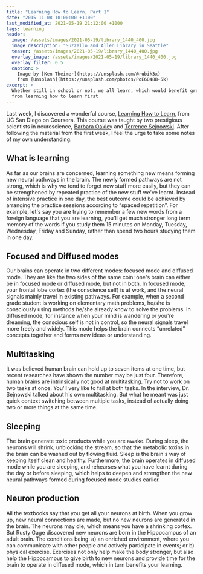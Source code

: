 ```yaml
---
title: "Learning How to Learn, Part 1"
date: "2015-11-08 10:00:00 +1100"
last_modified_at: 2021-05-19 21:12:00 +1000
tags: learning
header:
  image: /assets/images/2021-05-19/library_1440_400.jpg
  image_description: "Suzzallo and Allen Library in Seattle"
  teaser: /assets/images/2021-05-19/library_1440_400.jpg
  overlay_image: /assets/images/2021-05-19/library_1440_400.jpg
  overlay_filter: 0.5
  caption: >
    Image by [Ken Theimer](https://unsplash.com/@rubik3x)
    from [Unsplash](https://unsplash.com/photos/PoE6Q48B-5k)
excerpt: >
  Whether still in school or not, we all learn, which would benefit greatly
  from learning how to learn first
---
```


Last week, I discovered a wonderful course, [Learning How to Learn][], from UC
San Diego on Coursera. This course was taught by two prestigious scientists in
neuroscience, [Barbara Oakley][] and [Terrence Sejnowski][]. After following the
material from the first week, I feel the urge to take some notes of my own
understanding.

## What is learning

As far as our brains are concerned, learning something new means forming new
neural pathways in the brain. The newly formed pathways are not strong, which is
why we tend to forget new stuff more easily, but they can be strengthened by
repeated practice of the new stuff we've learnt. Instead of intensive practice
in one day, the best outcome could be achieved by arranging the practice
sessions according to “spaced repetition”. For example, let's say you are trying
to remember a few new words from a foreign language that you are learning,
you'll get much stronger long term memory of the words if you study them 15
minutes on Monday, Tuesday, Wednesday, Friday and Sunday, rather than spend two
hours studying them in one day.

## Focused and Diffused modes

Our brains can operate in two different modes: focused mode and diffused mode.
They are like the two sides of the same coin: one's brain can either be in
focused mode or diffused mode, but not in both. In focused mode, your frontal
lobe cortex (the conscience self) is at work, and the neural signals mainly
travel in existing pathways. For example, when a second grade student is working
on elementary math problems, he/she is consciously using methods he/she already
know to solve the problems. In diffused mode, for instance when your mind is
wandering or you're dreaming, the conscious self is not in control, so the
neural signals travel more freely and widely. This mode helps the brain connects
“unrelated” concepts together and forms new ideas or understanding.

## Multitasking

It was believed human brain can hold up to seven items at one time, but recent
researches have shown the number may be just four. Therefore, human brains are
intrinsically not good at multitasking. Try not to work on two tasks at once.
You'll very like to fail at both tasks. In the interview, Dr. Sejnowski talked
about his own multitasking. But what he meant was just quick context switching
between multiple tasks, instead of actually doing two or more things at the same
time.

## Sleeping

The brain generate toxic products while you are awake. During sleep, the neurons
will shrink, unblocking the stream, so that the metabolic toxins in the brain
can be washed out by flowing fluid. Sleep is the brain's way of keeping itself
clean and healthy. Furthermore, the brain operates in diffused mode while you
are sleeping, and rehearses what you have learnt during the day or before
sleeping, which helps to deepen and strengthen the new neural pathways formed
during focused mode studies earlier.

## Neuron production

All the textbooks say that you get all your neurons at birth. When you grow up,
new neural connections are made, but no new neurons are generated in the brain.
The neurons may die, which means you have a shrinking cortex. But Rusty Gage
discovered new neurons are born in the Hippocampus of an adult brain. The
conditions being: a) an enriched environment, where you can communicate with
other people and actively participate in events; or b) physical exercise.
Exercises not only help make the body stronger, but also help the Hippocampus to
give birth to new neurons and provide time for the brain to operate in diffused
mode, which in turn benefits your learning.

[Barbara Oakley]: https://twitter.com/barbaraoakley
[Learning How to Learn]: https://www.coursera.org/learn/learning-how-to-learn
[Terrence Sejnowski]: https://twitter.com/sejnowski

